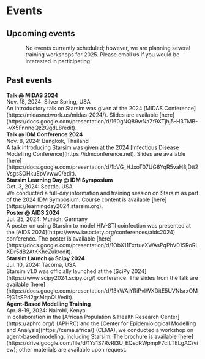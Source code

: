 # Events

## Upcoming events

<div class="table">
<p style="margin-left: 50px;">No events currently scheduled; however, we are planning several training workshops for 2025. Please email us if you would be interested in participating.</p>
</div>

## Past events

<div class="table">
<div class="row">
<div class="lcell"><b>Talk @ MIDAS 2024</b><br>Nov. 18, 2024: Silver Spring, USA</div>
<div class="rcell">An introductory talk on Starsim was given at the 2024 [MIDAS Conference](https://midasnetwork.us/midas-2024/). Slides are available [here](https://docs.google.com/presentation/d/160gNQ89wNaZf9XTjhj5-H3TMB--vX5FnnnqQz2QgdL8/edit).</div>
</div>

<div class="row">
<div class="lcell"><b>Talk @ IDM Conference 2024</b><br>Nov. 8, 2024: Bangkok, Thailand</div>
<div class="rcell">A talk introducing Starsim was given at the 2024 [Infectious Disease Modelling Conference](https://idmconference.net). Slides are available [here](https://docs.google.com/presentation/d/1bVG_HJxoT07UG6YqR5vaH8jDtt2VsgsSOHkuEpVvww0/edit).</div>
</div>

<div class="row">
<div class="lcell"><b>Starsim Learning Day @ IDM Symposium</b><br>Oct. 3, 2024: Seattle, USA</div>
<div class="rcell">We conducted a full-day information and training session on Starsim as part of the 2024 IDM Symposium. Course content is available [here](https://learningday2024.starsim.org).</div>
</div>

<div class="row">
<div class="lcell"><b>Poster @ AIDS 2024</b><br>Jul. 25, 2024: Munich, Germany</div>
<div class="rcell">A poster on using Starsim to model HIV-STI coinfection was presented at the [AIDS 2024](https://www.iasociety.org/conferences/aids2024) conference. The poster is available [here](https://docs.google.com/presentation/d/1ObX11ExrtueXWAsPqPhV01SRoRLXDr5dB2AtKKhcZuk/edit).</div>
</div>

<div class="row">
<div class="lcell"><b>Starsim Launch @ Scipy 2024</b><br>Jul. 10, 2024: Tacoma, USA</div>
<div class="rcell">Starsim v1.0 was officially launched at the [SciPy 2024](https://www.scipy2024.scipy.org/) conference. The slides from the talk are available [here](https://docs.google.com/presentation/d/13kWAiYRiPvlWXDitE5UVNlsrxOMPjG1sSPd2gsMqoQU/edit).</div>
</div>

<div class="row">
<div class="lcell"><b>Agent-Based Modelling Training</b><br>Apr. 8-19, 2024: Nairobi, Kenya</div>
<div class="rcell">In collaboration in the [African Population & Health Research Center](https://aphrc.org/) (APHRC) and the [Center for Epidemiological Modelling and Analysis](https://cema.africa/) (CEMA), we conducted a workshop on agent-based modeling, including Starsim. The brochure is available [here](https://drive.google.com/file/d/1Ya1S7RvRI3U_EQscRWpmpF7cILTELgAC/view); other materials are available upon request.</div>
</div>
</div> 